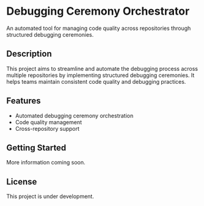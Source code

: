 # Debugging Ceremony Orchestrator

An automated tool for managing code quality across repositories through structured debugging ceremonies.

## Description

This project aims to streamline and automate the debugging process across multiple repositories by implementing structured debugging ceremonies. It helps teams maintain consistent code quality and debugging practices.

## Features

- Automated debugging ceremony orchestration
- Code quality management
- Cross-repository support

## Getting Started

More information coming soon.

## License

This project is under development.
